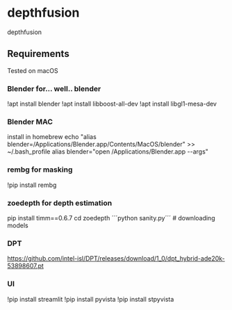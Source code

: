 # depthfusion
 depthfusion


## Requirements
Tested on macOS


### Blender for... well.. blender
!apt install blender
!apt install libboost-all-dev
!apt install libgl1-mesa-dev

### Blender MAC
install in homebrew
echo "alias blender=/Applications/Blender.app/Contents/MacOS/blender" >> ~/.bash_profile
alias blender="open /Applications/Blender.app --args" 


### rembg for masking
!pip install rembg

### zoedepth for depth estimation
pip install timm==0.6.7
cd zoedepth
´´´python sanity.py´´´ # downloading models

### DPT
https://github.com/intel-isl/DPT/releases/download/1_0/dpt_hybrid-ade20k-53898607.pt


### UI
!pip install streamlit
!pip install pyvista 
!pip install stpyvista 

